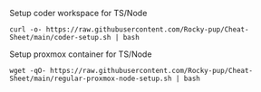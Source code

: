 Setup coder workspace for TS/Node 
```
curl -o- https://raw.githubusercontent.com/Rocky-pup/Cheat-Sheet/main/coder-setup.sh | bash
```

Setup proxmox container for TS/Node 
```
wget -qO- https://raw.githubusercontent.com/Rocky-pup/Cheat-Sheet/main/regular-proxmox-node-setup.sh | bash
```